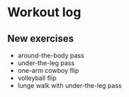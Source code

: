 # Workout log
## New exercises

- around-the-body pass
- under-the-leg pass
- one-arm cowboy flip
- volleyball flip
- lunge walk with under-the-leg pass

